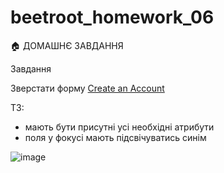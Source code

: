 # beetroot_homework_06

🏠 ДОМАШНЄ ЗАВДАННЯ

Завдання 

Зверстати форму [Create an Account](https://www.figma.com/file/nGezCF6xJZS8FaJEPobDFH/web-forms?node-id=0%3A1)

ТЗ:

 - мають бути присутні усі необхідні атрибути
 - поля у фокусі мають підсвічуватись синім


 ![image](https://user-images.githubusercontent.com/106913846/202917501-521f8d37-441e-4471-8aee-adc6ffb9920f.png)

